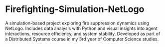 # Firefighting-Simulation-NetLogo
A simulation-based project exploring fire suppression dynamics using NetLogo. Includes data analysis with Python and visual insights into agent interactions, resource efficiency, and system stability. Developed as part of a Distributed Systems course in my 3rd year of Computer Science studies.
